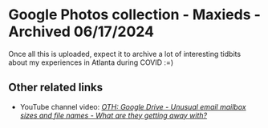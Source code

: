 # Google Photos collection - Maxieds - Archived 06/17/2024

Once all this is uploaded, expect it to archive a lot of interesting tidbits about my experiences in Atlanta during COVID :=)

## Other related links

* YouTube channel video: [*OTH: Google Drive - Unusual email mailbox sizes and file names - What are they getting away with?*](https://youtu.be/IjtinIzc7IA?si=rQDXQjbvN-ZDb6JB)
